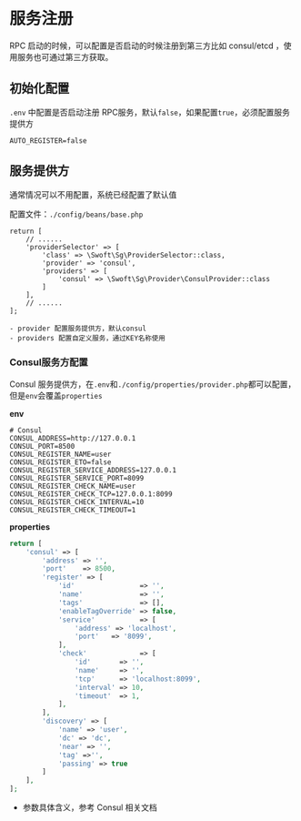 # 服务注册

RPC 启动的时候，可以配置是否启动的时候注册到第三方比如 consul/etcd ，使用服务也可通过第三方获取。

## 初始化配置
`.env` 中配置是否启动注册 RPC服务，默认`false`，如果配置`true`，必须配置服务提供方

```
AUTO_REGISTER=false
```

## 服务提供方

通常情况可以不用配置，系统已经配置了默认值

配置文件：`./config/beans/base.php`

```
return [
    // ......
    'providerSelector' => [
        'class' => \Swoft\Sg\ProviderSelector::class,
        'provider' => 'consul',
        'providers' => [
            'consul' => \Swoft\Sg\Provider\ConsulProvider::class
        ]
    ],
    // ......
];

- provider 配置服务提供方，默认consul
- providers 配置自定义服务，通过KEY名称使用
```
### Consul服务方配置

Consul 服务提供方，在`.env`和`./config/properties/provider.php`都可以配置，但是`env`会覆盖`properties`

**env**    

```
# Consul
CONSUL_ADDRESS=http://127.0.0.1
CONSUL_PORT=8500
CONSUL_REGISTER_NAME=user
CONSUL_REGISTER_ETO=false
CONSUL_REGISTER_SERVICE_ADDRESS=127.0.0.1
CONSUL_REGISTER_SERVICE_PORT=8099
CONSUL_REGISTER_CHECK_NAME=user
CONSUL_REGISTER_CHECK_TCP=127.0.0.1:8099
CONSUL_REGISTER_CHECK_INTERVAL=10
CONSUL_REGISTER_CHECK_TIMEOUT=1
```

**properties**    

```php
return [
    'consul' => [
        'address' => '',
        'port'    => 8500,
        'register' => [
            'id'                => '',
            'name'              => '',
            'tags'              => [],
            'enableTagOverride' => false,
            'service'           => [
                'address' => 'localhost',
                'port'   => '8099',
            ],
            'check'             => [
                'id'       => '',
                'name'     => '',
                'tcp'      => 'localhost:8099',
                'interval' => 10,
                'timeout'  => 1,
            ],
        ],
        'discovery' => [
            'name' => 'user',
            'dc' => 'dc',
            'near' => '',
            'tag' =>'',
            'passing' => true
        ]
    ],
];

```

- 参数具体含义，参考 Consul 相关文档




